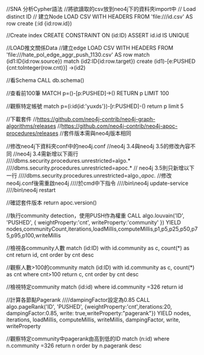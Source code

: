  //SNA 分析Cypher語法
 //將欲讀取的csv放到neo4j下的資料夾import中
 // Load distinct ID
 // 建立Node
 LOAD CSV WITH HEADERS FROM 'file:///id.csv' AS row
 create (:id {id:row.id})


//Create index
CREATE CONSTRAINT ON (id:ID) ASSERT id.id IS UNIQUE

//LOAD推文關係Data
//建立edge
LOAD CSV WITH HEADERS FROM 'file:///hate_pol_edge_aggr_push_1130.csv' AS row
match (id1:ID{id:row.source})
match (id2:ID{id:row.target})
create (id1)-[e:PUSHED {cnt:toInteger(row.cnt)}] ->(id2)

//看Schema
CALL db.schema()

//查看前100筆
MATCH p=()-[p:PUSHED]->() RETURN p LIMIT 100

//觀察特定帳號
match p=(i:id{id:'yuxds'})-[r:PUSHED]-()
return p
limit 5

//下載套件
//https://github.com/neo4j-contrib/neo4j-graph-algorithms/releases
//https://github.com/neo4j-contrib/neo4j-apoc-procedures/releases
//套件版本需與neo4j版本相同

//修改neo4j下資料夾conf中的neo4j.conf
//neo4j 3.4與neo4j 3.5的修改內容不同
//neo4j 3.4需新增以下兩行
////dbms.security.procedures.unrestricted=algo.*
////dbms.security.procedures.unrestricted=apoc.*
// neo4j 3.5則只新增以下一行 
////dbms.security.procedures.unrestricted=algo.*,apoc.*
//修改neo4j.conf後需重啟neo4j
////於cmd中下指令
////bin\neo4j update-service
////bin\neo4j restart

//確認套件版本
return apoc.version() 

//執行community detection，使用PUSH作為權重
CALL algo.louvain('ID', 'PUSHED', {
 weightProperty:'cnt',
 writeProperty:'community'
}) 
YIELD nodes,communityCount,iterations,loadMillis,computeMillis,p1,p5,p25,p50,p75,p95,p100,writeMillis

//檢視各community人數
match (id:ID)
with id.community as c, count(*) as cnt
return id, cnt
order by cnt desc


//觀察人數>100的community
match (id:ID)
with id.community as c, count(*) as cnt
where cnt>100
return c, cnt
order by cnt desc

//檢視特定community
match (id:id)
where id.community =326
return id

//計算各節點Pagerank
////dampingFactor設定為0.85
CALL algo.pageRank('ID', 'PUSHED',
  {weightProperty:'cnt',iterations:20, dampingFactor:0.85, write: true,writeProperty:"pagerank"})
YIELD nodes, iterations, loadMillis, computeMillis, writeMillis, dampingFactor, write, writeProperty

//觀察特定community中pagerank由高到低的ID
match (n:id)
where n.community =326
return n
order by n.pagerank desc

